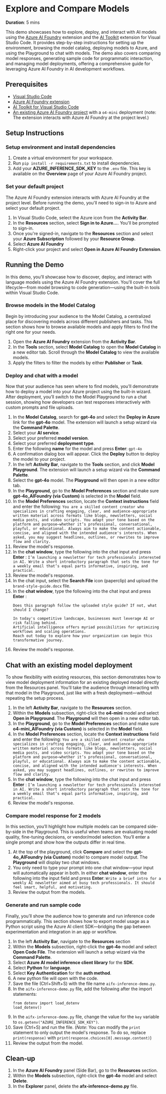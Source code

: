 # Explore and Compare Models

**Duration**: 5 mins

This demo showcases how to explore, deploy, and interact with AI models using the [Azure AI Foundry](https://marketplace.visualstudio.com/items?itemName=TeamsDevApp.vscode-ai-foundry) extension and the [AI Toolkit](https://aka.ms/AITookit) extension for Visual Studio Code. It provides step-by-step instructions for setting up the environment, browsing the model catalog, deploying models to Azure, and using the Playground to chat with models. The demo also covers comparing model responses, generating sample code for programmatic interaction, and managing model deployments, offering a comprehensive guide for leveraging Azure AI Foundry in AI development workflows.

## Prerequisites

- [Visual Studio Code](https://code.visualstudio.com/)
- [Azure AI Foundry extension](https://marketplace.visualstudio.com/items?itemName=TeamsDevApp.vscode-ai-foundry)
- [AI Toolkit for Visual Studio Code](https://aka.ms/AIToolkit)
- [An existing Azure AI Foundry project](https://learn.microsoft.com/en-us/azure/ai-foundry/how-to/create-projects?tabs=ai-studio) with a `o4-mini` deployment (note: The extension interacts with Azure AI Foundry at the project level.)

## Setup Instructions

### Setup environment and install dependencies

1. Create a virtual environment for your workspace.
1. Run `pip install -r requirements.txt` to install dependencies.
1. Add your **AZURE_INFERENCE_SDK_KEY** to the `.env` file. This key is available on the **Overview** page of your Azure AI Foundry project.

### Set your default project

The Azure AI Foundry extension interacts with Azure AI Foundry at the project level. Before running the demo, you'll need to sign-in to Azure and select your default project.

1. In Visual Studio Code, select the Azure icon from the **Activity Bar**.
1. In the **Resources** section, select **Sign in to Azure...**. You'll be prompted to sign-in.
1. Once you're signed-in, navigate to the **Resources** section and select your **Azure Subscription** followed by your **Resource Group**.
1. Select **Azure AI Foundry**
1. Right-click your project and select **Open in Azure AI Foundry Extension**.

## Running the Demo

In this demo, you’ll showcase how to discover, deploy, and interact with language models using the Azure AI Foundry extension. You'll cover the full lifecycle—from model browsing to code generation—using the built-in tools within Visual Studio Code.

### Browse models in the Model Catalog

Begin by introducing your audience to the Model Catalog, a centralized place for discovering models across different publishers and tasks. This section shows how to browse available models and apply filters to find the right one for your needs.

1. Open the **Azure AI Foundry** extension from the **Activity Bar**.
1. In the **Tools** section, select **Model Catalog** to open the **Model Catalog** in a new editor tab. Scroll through the **Model Catalog** to view the available models.
1. Apply the filters to filter the models by either **Publisher** or **Task**.

### Deploy and chat with a model

Now that your audience has seen where to find models, you’ll demonstrate how to deploy a model into your Azure project using the built-in wizard. After deployment, you’ll switch to the Model Playground to run a chat session, showing how developers can test responses interactively with custom prompts and file uploads.

1. In the **Model Catalog**, search for **gpt-4o** and select the **Deploy in Azure** link for the **gpt-4o** model. The extension will launch a setup wizard via the **Command Palette**.
1. Select your **AI service**.
1. Select your preferred **model version**.
1. Select your preferred **deployment type**.
1. Enter the following **name** for the model and press **Enter**: `gpt-4o`
1. A confirmation dialog box will appear. Click the **Deploy** button to deploy the model to your project.
1. In the left **Activity Bar**, navigate to the **Tools** section, and click **Model Playground**. The extension will launch a setup wizard via the **Command Palette**.
1. Select the **gpt-4o** model. The **Playground** will then open in a new editor tab.
1. In the **Playground**, go to the **Model Preferences** section and make sure **gpt-4o_AIFoundry (via Custom)** is selected in the **Model** field.
1. In the **Model Preferences** section, locate the **Context instructions** field and enter the following: `You are a skilled content creator who specializes in crafting engaging, clear, and audience-appropriate written material across formats like blogs, newsletters, social media posts, and video scripts. You adapt your tone based on the platform and purpose—whether it’s professional, conversational, playful, or educational. Always aim to make the content actionable, concise, and aligned with the intended audience's interests. When asked, you may suggest headlines, outlines, or rewrites to improve flow and clarity.`
1. Review the model's response.
1. In the **chat window**, type the following into the chat input and press **Enter** : `I’m launching a newsletter for tech professionals interested in AI. Write a short introductory paragraph that sets the tone for a weekly email that’s equal parts informative, inspiring, and practical.`
1. Review the model's response.
1. In the chat input, select the **Search File** icon (paperclip) and upload the `brand-style-guide.docx` file.
1. In the **chat window**, type the following into the chat input and press **Enter** :
    ```
    Does this paragraph follow the uploaded style guide? If not, what should I change?

    In today's competitive landscape, businesses must leverage AI or risk falling behind.
    Artificial intelligence offers myriad possibilities for optimizing workflows and scaling operations.
    Reach out today to explore how your organization can begin this transformative journey.
    ```
1. Review the model's response.

## Chat with an existing model deployment

To show flexibility with existing resources, this section demonstrates how to view model deployment information for an existing deployed model directly from the Resources panel. You’ll take the audience through interacting with that model in the Playground, just like with a fresh deployment—without repeating the setup process.

1. In the left **Activity Bar**, navigate to the **Resources** section.
1. Within the **Models** subsection, right-click the **o4-mini** model and select **Open in Playground**. The **Playground** will then open in a new editor tab.
1. In the **Playground**, go to the **Model Preferences** section and make sure **o4-mini_AIFoundry (via Custom)** is selected in the **Model** field.
1. In the **Model Preferences** section, locate the **Context instructions** field and enter the following: `You are a skilled content creator who specializes in crafting engaging, clear, and audience-appropriate written material across formats like blogs, newsletters, social media posts, and video scripts. You adapt your tone based on the platform and purpose—whether it’s professional, conversational, playful, or educational. Always aim to make the content actionable, concise, and aligned with the intended audience's interests. When asked, you may suggest headlines, outlines, or rewrites to improve flow and clarity.`
1. In the **chat window**, type the following into the chat input and press **Enter** : `I’m launching a newsletter for tech professionals interested in AI. Write a short introductory paragraph that sets the tone for a weekly email that’s equal parts informative, inspiring, and practical.`
1. Review the model's response.

### Compare model response for 2 models

In this section, you’ll highlight how multiple models can be compared side-by-side in the Playground. This is useful when teams are evaluating model quality, fine-tuning decisions, or vendor/model selection. You’ll enter a single prompt and show how the outputs differ in real time.

1. At the top of the playground, click **Compare** and select the **gpt-4o_AIFoundry (via Custom)** model to compare model output. The **Playground** will display two chat windows.
1. You only need to type your prompt into one chat window—your input will automatically appear in both. In either **chat window**, enter the following into the input field and press **Enter**: `Write a brief intro for a weekly AI newsletter aimed at busy tech professionals. It should feel smart, helpful, and motivating.`
1. Review the output from the models.

### Generate and run sample code

Finally, you’ll show the audience how to generate and run inference code programmatically. This section shows how to export model usage as a Python script using the Azure AI client SDK—bridging the gap between experimentation and integration in an app or workflow.

1. In the left **Activity Bar**, navigate to the **Resources** section
1. Within the **Models** subsection, right-click the **gpt-4o** model and select **Open Code File**. The extension will launch a setup wizard via the **Command Palette**.
1. Select **Azure AI model inference client library** for the **SDK**.
1. Select **Python** for **language**.
1. Select **Key Authentication** for the **auth method**.
1. A new python file will open with the code.
1. Save the file (Ctrl+Shift+S) with the file name `aifx-inference-demo.py`.
1. In the `aifx-inference-demo.py` file, add the following after the import statements:
    ```
    from dotenv import load_dotenv
    load_dotenv()
    ```
1. In the `aifx-inference-demo.py` file, change the value for the `key` variable to `os.getenv("AZURE_INFERENCE_SDK_KEY")`.
1. Save (Ctrl+S) and run the file. (*Note*: You can modify the `print` statement to only output the model's response. To do so, replace `print(response)` with `print(response.choices[0].message.content)`)
1. Review the output from the model.

## Clean-up
1. In the **Azure AI Foundry** panel (Side Bar), go to the **Resources** section.
1. Within the **Models** subsection, right-click the **gpt-4o** model and select **Delete**.
1. In the **Explorer** panel, delete the **afx-inference-demo.py** file.
